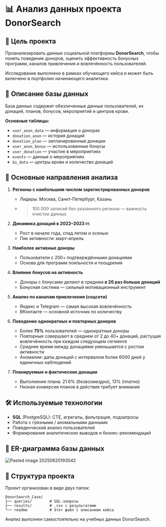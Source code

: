 # 📊 Анализ данных проекта DonorSearch

## 🎯 Цель проекта
Проанализировать данные социальной платформы **DonorSearch**, чтобы понять поведение доноров, оценить эффективность бонусных программ, каналов привлечения и вовлечённость пользователей.

Исследование выполнено в рамках обучающего кейса и может быть включено в портфолио начинающего аналитика.

## 🧩 Описание базы данных
База данных содержит обезличенные данные пользователей, их донаций, планов, бонусов, мероприятий и центров крови.

**Основные таблицы:**
- `user_anon_data` — информация о донорах
- `donation_anon` — история донаций
- `donation_plan` — запланированные донации
- `user_anon_bonus` — использованные бонусы
- `user_donation` — участие в мероприятиях
- `events` — данные о мероприятиях
- `bs_data` — центры крови и количество донаций

## 🧠 Основные направления анализа

1. **Регионы с наибольшим числом зарегистрированных доноров**
   - Лидеры: Москва, Санкт-Петербург, Казань
   - >100 000 записей без указанного региона — важность очистки данных

2. **Динамика донаций в 2022–2023 гг.**
   - Рост в начале года, спад летом и осенью
   - Пик активности: март–апрель

3. **Наиболее активные доноры**
   - Пользователи с 200+ подтверждёнными донациями
   - Основа для программ лояльности и поощрения

4. **Влияние бонусов на активность**
   - Доноры с бонусами делают в среднем **в 26 раз больше донаций**
   - Бонусная система — сильный мотивационный инструмент

5. **Анализ по каналам привлечения (соцсети)**
   - Яндекс и Telegram — самая высокая вовлечённость
   - ВКонтакте — основной источник по количеству

6. **Поведение однократных и повторных доноров**
   - Более **75%** пользователей — однократные доноры   
   - Повторные совершают в среднем от 2 до 40+ донаций, растущая вовлечённость при каждом следующем сегменте
   - Среднее время между донациями уменьшается с ростом активности
   - Аномалии: даты донаций с интервалом более 6000 дней у единичных наблюдений

7. **Планируемые и фактические донации**
   - Выполнение плана: 21.6% (безвозмездно), 13% (платно)
   - Низкая конверсия планов в действия требует внимания

## 🛠 Используемые технологии
- **SQL** (PostgreSQL): CTE, агрегаты, фильтрация, подзапросы
- Работа с грязными / аномальными данными
- Поведенческий анализ пользователей
- Формирование аналитических выводов и бизнес-рекомендаций

## 📌 ER-диаграмма базы данных
![Pasted image 20250620193042](https://github.com/user-attachments/assets/1bc1cfa8-d22b-4c32-8399-0dcc632cffc2)


## 📁 Структура проекта
Проект организован в виде двух папок:

```
DonorSearch_Case/
├── queries/        # SQL-запросы
├── results/        # .csv с результатами
└── readme          # Этот файл с описанием кейса
```

Анализ выполнен самостоятельно на учебных данных DonorSearch.
